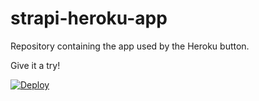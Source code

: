 # strapi-heroku-app

Repository containing the app used by the Heroku button.

Give it a try!

<a href="https://heroku.com/deploy?template=https://github.com/strapi/strapi-heroku-app">
  <img src="https://www.herokucdn.com/deploy/button.svg" alt="Deploy">
</a>